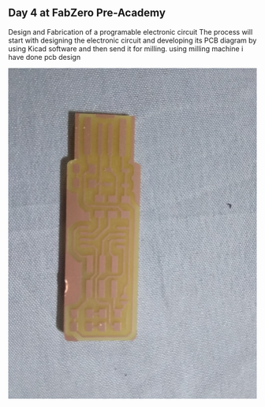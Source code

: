 ## Day 4 at FabZero Pre-Academy

Design and Fabrication of a programable electronic circuit The process will start with designing the electronic circuit and developing its PCB diagram by using Kicad software and then send it for milling.
using milling machine i have done pcb design

![image of pcb](img/pcb.jpg)